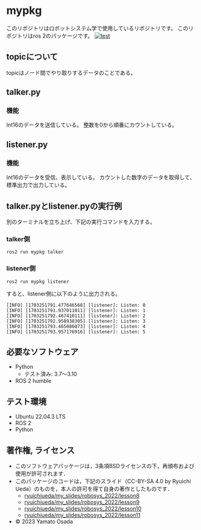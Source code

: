 # mypkg
このリポジトリはロボットシステム学で使用しているリポジトリです。
このリポジトリはros 2のパッケージです。
[![test](https://github.com/YamatoOsada/robosys2023/actions/workflows/test.yml/badge.svg)](https://github.com/YamatoOsada/robosys2023/actions/workflows/test.yml)

## topicについて
topicはノード間でやり取りするデータのことである。

## talker.py
### 機能
Int16のデータを送信している。
整数を0から順番にカウントしている。

## listener.py
### 機能
Int16のデータを受信、表示している。
カウントした数字のデータを取得して、標準出力で出力している。

## talker.pyとlistener.pyの実行例
別のターミナルを立ち上げ、下記の実行コマンドを入力する。

### talker側
```
ros2 run mypkg talker
```

### listener側
```
ros2 run mypkg listener
```

すると、listener側に以下のように出力される。

```
[INFO] [1703251791.477646568] [listener]: Listen: 0
[INFO] [1703251791.937011011] [listener]: Listen: 1
[INFO] [1703251792.467410111] [listener]: Listen: 2
[INFO] [1703251792.958938305] [listener]: Listen: 3
[INFO] [1703251793.465086073] [listener]: Listen: 4
[INFO] [1703251793.957176916] [listener]: Listen: 5

```

## 必要なソフトウェア
* Python
  * テスト済み: 3.7〜3.10
* ROS 2 humble

## テスト環境
* Ubuntu 22.04.3 LTS
* ROS 2
* Python

## 著作権, ライセンス
* このソフトウェアパッケージは，3条項BSDライセンスの下，再頒布および使用が許可されます．
* このパッケージのコードは，下記のスライド（CC-BY-SA 4.0 by Ryuichi Ueda）のものを，本人の許可を得て自身の著作としたものです．
     * [ryuichiueda/my_slides/robosys_2022/lesson8](https://github.com/ryuichiueda/my_slides/blob/master/robosys_2022/lesson8.md)
     * [ryuichiueda/my_slides/robosys_2022/lesson9](https://github.com/ryuichiueda/my_slides/blob/master/robosys_2022/lesson9.md)
     * [ryuichiueda/my_slides/robosys_2022/lesson10](https://github.com/ryuichiueda/my_slides/blob/master/robosys_2022/lesson10.md)
     * [ryuichiueda/my_slides/robosys_2022/lesson11](https://github.com/ryuichiueda/my_slides/blob/master/robosys_2022/lesson11.md)
* © 2023 Yamato Osada

